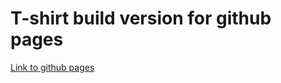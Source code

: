 # T-shirt build version for github pages
[Link to github pages](https://lordwebkit.github.io/t-shirt/)

